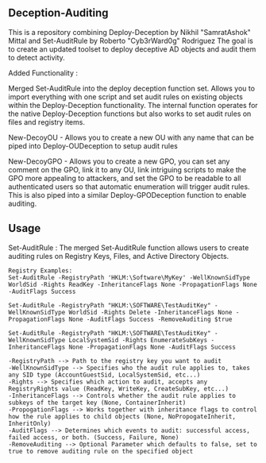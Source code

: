 ## Deception-Auditing

This is a repository combining Deploy-Deception by Nikhil "SamratAshok" Mittal and Set-AuditRule by Roberto "Cyb3rWard0g" Rodriguez
The goal is to create an updated toolset to deploy deceptive AD objects and audit them to detect activity.

Added Functionality :

Merged Set-AuditRule into the deploy deception function set. Allows you to import everything with one script and set audit rules on existing objects within the Deploy-Deception functionality. The internal function operates for the native Deploy-Deception functions but also works to set audit rules on files and registry items. 

New-DecoyOU - Allows you to create a new OU with any name that can be piped into Deploy-OUDeception to setup audit rules

New-DecoyGPO - Allows you to create a new GPO, you can set any comment on the GPO, link it to any OU, link intriguing scripts to make the GPO more appealing to attackers, and set the GPO to be readable to all authenticated users so that automatic enumeration will trigger audit rules. This is also piped into a similar Deploy-GPODeception function to enable auditing. 

## Usage

Set-AuditRule :
    The merged Set-AuditRule function allows users to create auditing rules on Registry Keys, Files, and Active Directory Objects.

    Registry Examples: 
    Set-AuditRule -RegistryPath 'HKLM:\Software\MyKey' -WellKnownSidType WorldSid -Rights ReadKey -InheritanceFlags None -PropagationFlags None -AuditFlags Success

    Set-AuditRule -RegistryPath "HKLM:\SOFTWARE\TestAuditKey" -WellKnownSidType WorldSid -Rights Delete -InheritanceFlags None -PropagationFlags None -AuditFlags Success -RemoveAuditing $true

    Set-AuditRule -RegistryPath "HKLM:\SOFTWARE\TestAuditKey" -WellKnownSidType LocalSystemSid -Rights EnumerateSubKeys -InheritanceFlags None -PropagationFlags None -AuditFlags Success

    -RegistryPath --> Path to the registry key you want to audit
    -WellKnownSidType --> Specifies who the audit rule applies to, takes any SID type (AccountGuestSid, LocalSystemSid, etc...)
    -Rights --> Specifies which action to audit, accepts any RegistryRights value (ReadKey, WriteKey, CreateSubKey, etc...)
    -InheritanceFlags --> Controls whether the audit rule applies to subkeys of the target key (None, ContainerInherit)
    -PropogationFlags --> Works together with inheritance flags to control how the rule applies to child objects (None, NoPropogateInherit, InheritOnly)
    -AuditFlags --> Determines which events to audit: successful access, failed access, or both. (Success, Failure, None)
    -RemoveAuditing --> Optional Parameter which defaults to false, set to true to remove auditing rule on the specified object